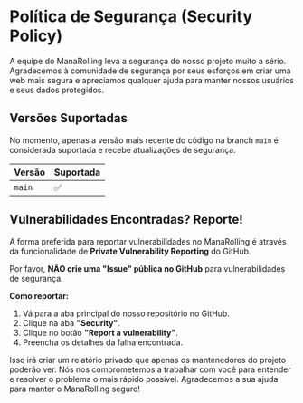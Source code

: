 # Política de Segurança (Security Policy)

A equipe do ManaRolling leva a segurança do nosso projeto muito a sério. Agradecemos à comunidade de segurança por seus esforços em criar uma web mais segura e apreciamos qualquer ajuda para manter nossos usuários e seus dados protegidos.

## Versões Suportadas

No momento, apenas a versão mais recente do código na branch `main` é considerada suportada e recebe atualizações de segurança.

| Versão | Suportada          |
| :----- | :----------------- |
| `main` | :white_check_mark: |


## Vulnerabilidades Encontradas? Reporte!

A forma preferida para reportar vulnerabilidades no ManaRolling é através da funcionalidade de **Private Vulnerability Reporting** do GitHub.

Por favor, **NÃO crie uma "Issue" pública no GitHub** para vulnerabilidades de segurança.

**Como reportar:**
1.  Vá para a aba principal do nosso repositório no GitHub.
2.  Clique na aba **"Security"**.
3.  Clique no botão **"Report a vulnerability"**.
4.  Preencha os detalhes da falha encontrada.

Isso irá criar um relatório privado que apenas os mantenedores do projeto poderão ver. Nós nos comprometemos a trabalhar com você para entender e resolver o problema o mais rápido possível. Agradecemos a sua ajuda para manter o ManaRolling seguro!
